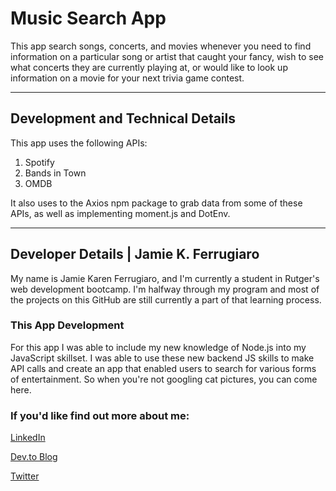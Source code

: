 # Music Search App

This app search songs, concerts, and movies whenever you need to find information on a particular song or artist that caught your fancy, wish to see what concerts they are currently playing at, or would like to look up information on a movie for your next trivia game contest.

<hr>

## Development and Technical Details

This app uses the following APIs:

1. Spotify
2. Bands in Town
3. OMDB

It also uses to the Axios npm package to grab data from some of these APIs, as well as implementing moment.js and DotEnv.

<hr>

## Developer Details | Jamie K. Ferrugiaro

My name is Jamie Karen Ferrugiaro, and I'm currently a student in Rutger's web development bootcamp. I'm halfway through my program and most of the projects on this GitHub are still currently a part of that learning process.

### This App Development
For this app I was able to include my new knowledge of Node.js into my JavaScript skillset. I was able to use these new backend JS skills to make API calls and create an app that enabled users to search for various forms of entertainment. So when you're not googling cat pictures, you can come here.

### If you'd like find out more about me:

[LinkedIn](https://www.linked.in/in/jamiekaren)

[Dev.to Blog](https://dev.to/jamiekaren)

[Twitter](https://www.twitter.com/missjamiekaren)

